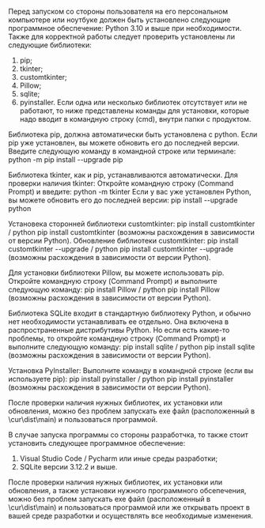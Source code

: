 Перед запуском со стороны пользователя на его персональном компьютере или ноутбуке должен быть установлено следующие программное обеспечение:
Python 3.10 и выше при необходимости.
Также для корректной работы следует проверить установлены ли следующие библиотеки:
1) pip;
2) tkinter;
3) customtkinter;
4) Pillow;
5) sqlite;
6) pyinstaller.
Если одна или несколько библиотек отсутствует или не работают, то ниже представлены команды для установки, которые надо вводит в командную строку (cmd), внутри папки с продуктом.

Библиотека pip, должна автоматически быть установлена с python. Если pip уже установлен, вы можете обновить его до последней версии. 
Введите следующую команду в командной строке или терминале:
python -m pip install --upgrade pip

Библиотека tkinter, как и pip, устанавливаются автоматически. Для проверки наличия tkinter:
Откройте командную строку (Command Prompt) и введите:
python -m tkinter
Если у вас уже установлен Python, вы можете обновить его до последней версии:
pip install --upgrade python

Установека сторонней библиотеки customtkinter:
pip install customtkinter / python pip install customtkinter (возможны расхождения в зависимости от версии Python).
Обновление библиотеки customtkinter:
pip install customtkinter --upgrade / python pip install customtkinter --upgrade (возможны расхождения в зависимости от версии Python).

Для установки библиотеки Pillow, вы можете использовать pip. 
Откройте командную строку (Command Prompt) и выполните следующую команду:
pip install Pillow / python pip install Pillow (возможны расхождения в зависимости от версии Python).

Библиотека SQLite входит в стандартную библиотеку Python, и обычно нет необходимости устанавливать ее отдельно. 
Она включена в распространенные дистрибутивы Python. Но если есть какие-то проблемы, то откройте командную строку (Command Prompt) и выполните следующую команду:
pip install sqlite / python pip install sqlite (возможны расхождения в зависимости от версии Python).

Установка PyInstaller:
Выполните команду в командной строке (если вы используете pip):
pip install pyinstaller / python pip install pyinstaller (возможны расхождения в зависимости от версии Python).

После проверки наличия нужных библиотек, их установки или обновления, можно без проблем запускать exe файл (расположенный в \cur\dist\main) и пользоваться программой.

В случае запуска программы со стороны разработчка, то также стоит установить следующее программное обеспечение:
1) Visual Studio Code / Pycharm или иные среды разработки;
2) SQLite версии 3.12.2 и выше.

После проверки наличия нужных библиотек, их установки или обновления, а также установки нужного программного обсепечения,
можно без проблем запускать exe файл (расположенный в \cur\dist\main) и пользоваться программой или же открывать проект в вашей среде разработки и осуществлять все необходимые изменения.




